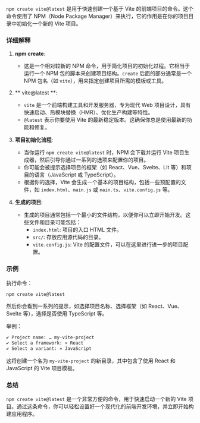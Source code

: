 `npm create vite@latest` 是用于快速创建一个基于 Vite 的前端项目的命令。这个命令使用了 NPM（Node Package Manager）来执行，它的作用是在你的项目目录中初始化一个新的 Vite 项目。

### 详细解释

1. **npm create**:
   - 这是一个相对较新的 NPM 命令，用于简化项目的初始化过程。它相当于运行一个 NPM 包的脚本来创建项目结构。`create` 后面的部分通常是一个 NPM 包名（如 `vite`），用来指定创建项目所需的模板或工具。

2. ** vite@latest **:
   - `vite` 是一个前端构建工具和开发服务器，专为现代 Web 项目设计，具有快速启动、热模块替换（HMR）、优化生产构建等特性。
   - `@latest` 表示你要使用 Vite 的最新稳定版本。这确保你总是使用最新的功能和修复。

3. **项目初始化流程**:
   - 当你运行 `npm create vite@latest` 时，NPM 会下载并运行 Vite 项目生成器，然后引导你通过一系列的选项来配置你的项目。
   - 你可能会被提示选择项目的框架（如 React、Vue、Svelte、Lit 等）和项目的语言（JavaScript 或 TypeScript）。
   - 根据你的选择，Vite 会生成一个基本的项目结构，包括一些预配置的文件，如 `index.html`、`main.js` 或 `main.ts`、`vite.config.js` 等。

4. **生成的项目**:
   - 生成的项目通常包括一个最小的文件结构，以便你可以立即开始开发。这些文件和目录可能包括：
     - `index.html`: 项目的入口 HTML 文件。
     - `src/`: 存放应用源代码的目录。
     - `vite.config.js`: Vite 的配置文件，可以在这里进行进一步的项目配置。

### 示例

执行命令：

```bash
npm create vite@latest
```

然后你会看到一系列的提示，如选择项目名称、选择框架（如 React、Vue、Svelte 等），选择是否使用 TypeScript 等。

举例：

```bash
✔ Project name: … my-vite-project
✔ Select a framework: » React
✔ Select a variant: » JavaScript
```

这将创建一个名为 `my-vite-project` 的新目录，其中包含了使用 React 和 JavaScript 的 Vite 项目模板。

### 总结

`npm create vite@latest` 是一个非常方便的命令，用于快速启动一个新的 Vite 项目。通过这条命令，你可以轻松设置好一个现代化的前端开发环境，并立即开始构建应用程序。